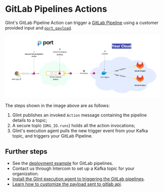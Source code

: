 # GitLab Pipelines Actions

Glint's GitLab Pipeline Action can trigger a [GitLab Pipeline](https://docs.gitlab.com/ee/ci/pipelines/) using a customer provided input and [`port_payload`](/create-self-service-experiences/reflect-action-progress/#action-run-json-structure).

![Glint Kafka Architecture](../../../../static/img/self-service-actions/setup-backend/gitlab-pipeline/gitlab-pipeline-agent-architecture.jpg)

The steps shown in the image above are as follows:

1. Glint publishes an invoked `Action` message containing the pipeline details to a topic;
2. A secure topic (`ORG_ID.runs`) holds all the action invocations;
3. Glint's execution agent pulls the new trigger event from your Kafka topic, and triggers your GitLab Pipeline.

## Further steps

- See the [deployment example](./examples/run-service-deployment.md) for GitLab pipelines.
- Contact us through Intercom to set up a Kafka topic for your organization.
- [Install the Glint execution agent to triggering the GitLab pipelines](./Installation.md).
- [Learn how to customize the payload sent to gitlab api](./Installation.md#control-the-payload).
